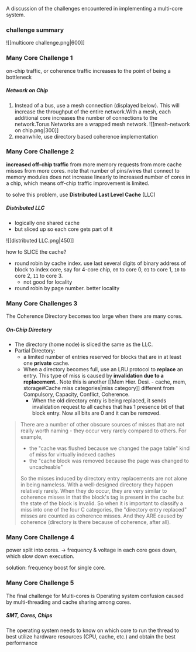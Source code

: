 A discussion of the challenges encountered in implementing a multi-core system.

### challenge summary
![[multicore challenge.png|600]]

### Many Core Challenge 1
 on-chip traffic, or coherence traffic increases to the point of being a bottleneck
##### Network on Chip
1. Instead of a bus, use a mesh connection (displayed below). This will increase the throughput of the entire network.With a mesh, each additional core increases the number of connections to the network.Torus Networks are a wrapped mesh network.
![[mesh-network on chip.png|300]]
2. meanwhile, use directory based coherence implementation

### Many Core Challenge 2
**increased off-chip traffic** from more memory requests from more cache misses from more cores. note that number of pins/wires that connect to memory modules does not increase linearly to increased number of cores in a chip, which means off-chip traffic improvement is limited.

to solve this problem, use **Distributed Last Level Cache** (LLC)

##### Distributed LLC
- logically one shared cache
- but sliced up so each core gets part of it

![[distributed LLC.png|450]]

how to SLICE the cache?
- round robin by cache index. use last several digits of binary address of block to index core, say for 4-core chip, `00` to core 0, `01` to core 1, `10` to core 2, `11` to core 3. 
	- not good for locality
- round robin by page number. better locality

### Many Core Challenges 3
The Coherence Directory becomes too large when there are many cores.
##### On-Chip Directory
- The directory (home node) is sliced the same as the LLC.
- Partial Directory: 
	- a limited number of entries reserved for blocks that are in at least one **private** cache.
	- When a directory becomes full, use an LRU protocol to **replace** an entry. This type of miss is caused by **invalidation due to a replacement.**. Note this is another [[Mem Hier. Desi. - cache, mem, storage#Cache miss categories|miss category]] different from Compulsory, Capacity, Conflict, Coherence. 
		- When the old directory entry is being replaced, it sends invalidation request to all caches that has 1 presence bit of that block entry. Now all bits are 0 and it can be removed.

> There are a number of other obscure sources of misses that are not really worth naming - they occur very rarely compared to others. For example, 
> - the "cache was flushed because we changed the page table" kind of miss for virtually indexed caches
> - the "cache block was removed because the page was changed to uncacheable"
> 
> So the misses induced by directory entry replacements are not alone in being nameless. With a well-designed directory they happen relatively rarely. When they do occur, they are very similar to coherence misses in that the block's tag is present in the cache but the state of the block is Invalid. So when it is important to classify a miss into one of the four C categories, the "directory entry replaced" misses are counted as coherence misses. And they ARE caused by coherence (directory is there because of coherence, after all).

### Many Core Challenge 4
power split into cores. -> frequency & voltage in each core goes down, which slow down execution.

solution: frequency boost for single core.

### Many Core Challenge 5
The final challenge for Multi-cores is Operating system confusion caused by multi-threading and  cache sharing among cores.
##### SMT, Cores, Chips
The operating system needs to know on which core to run the thread to best utilize hardware resources (CPU, cache, etc.) and obtain the best performance